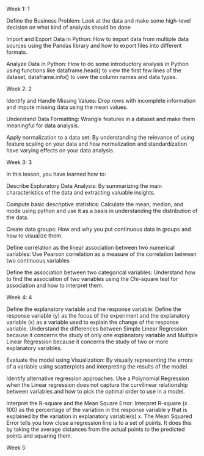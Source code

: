 
Week 1: 1 

Define the Business Problem: Look at the data and make some high-level decision on what kind of analysis should be done

Import and Export Data in Python: How to import data from multiple data sources using the Pandas library and how to export files into different formats.

Analyze Data in Python: How to do some introductory analysis in Python using functions like dataframe.head() to view the first few lines of the dataset, dataframe.info() to view the column names and data types.

Week  2: 2

Identify and Handle Missing Values: Drop rows with incomplete information and impute missing data using the mean values.

Understand Data Formatting: Wrangle features in a dataset and make them meaningful for data analysis.

Apply normalization to a data set: By understanding the relevance of using feature scaling on your data and how normalization and standardization have varying effects on your data analysis.

Week 3: 3

In this lesson, you have learned how to:

Describe Exploratory Data Analysis: By summarizing the main characteristics of the data and extracting valuable insights.

Compute basic descriptive statistics: Calculate the mean, median, and mode using python and use it as a basis in understanding the distribution of the data.

Create data groups: How and why you put continuous data in groups and how to visualize them.

Define correlation as the linear association between two numerical variables: Use Pearson correlation as a measure of the correlation between two continuous variables

Define the association between two categorical variables: Understand how to find the association of two variables using the Chi-square test for association and how to interpret them.

Week 4: 4

Define the explanatory variable and the response variable: Define the response variable (y) as the focus of the experiment and the explanatory variable (x) as a variable used to explain the change of the response variable. Understand the differences between Simple Linear Regression because it concerns the study of only one explanatory variable and Multiple Linear Regression because it concerns the study of two or more explanatory variables.

Evaluate the model using Visualization: By visually representing the errors of a variable using scatterplots and interpreting the results of the model.

Identify alternative regression approaches: Use a Polynomial Regression when the Linear regression does not capture the curvilinear relationship between variables and how to pick the optimal order to use in a model.

Interpret the R-square and the Mean Square Error: Interpret R-square (x 100) as the percentage of the variation in the response variable y  that is explained by the variation in explanatory variable(s) x. The Mean Squared Error tells you how close a regression line is to a set of points. It does this by taking the average distances from the actual points to the predicted points and squaring them.

Week 5: 
